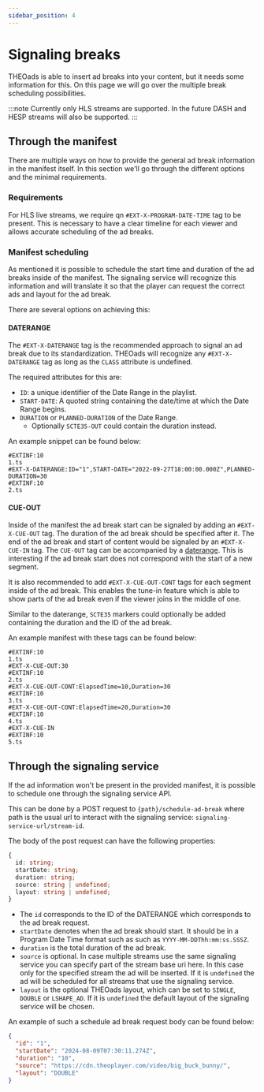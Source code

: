 ```yaml
---
sidebar_position: 4
---
```


# Signaling breaks

THEOads is able to insert ad breaks into your content, but it needs some information for this.
On this page we will go over the multiple break scheduling possibilities.

:::note
Currently only HLS streams are supported. In the future DASH and HESP streams will also be supported.
:::

## Through the manifest

There are multiple ways on how to provide the general ad break information in the manifest itself.
In this section we'll go through the different options and the minimal requirements.

### Requirements

For HLS live streams, we require qn `#EXT-X-PROGRAM-DATE-TIME` tag to be present.
This is necessary to have a clear timeline for each viewer and allows accurate scheduling of the ad breaks.

### Manifest scheduling

As mentioned it is possible to schedule the start time and duration of the ad breaks inside of the manifest.
The signaling service will recognize this information and will translate it so that the player can request the correct ads and layout for the ad break.

There are several options on achieving this:

#### DATERANGE

The `#EXT-X-DATERANGE` tag is the recommended approach to signal an ad break due to its standardization.
THEOads will recognize any `#EXT-X-DATERANGE` tag as long as the `CLASS` attribute is undefined.

The required attributes for this are:

- `ID`: a unique identifier of the Date Range in the playlist.
- `START-DATE`: A quoted string containing the date/time at which the Date Range begins.
- `DURATION` or `PLANNED-DURATION` of the Date Range.
  - Optionally `SCTE35-OUT` could contain the duration instead.

An example snippet can be found below:

```
#EXTINF:10
1.ts
#EXT-X-DATERANGE:ID="1",START-DATE="2022-09-27T18:00:00.000Z",PLANNED-DURATION=30
#EXTINF:10
2.ts
```

#### CUE-OUT

Inside of the manifest the ad break start can be signaled by adding an `#EXT-X-CUE-OUT` tag.
The duration of the ad break should be specified after it.
The end of the ad break and start of content would be signaled by an `#EXT-X-CUE-IN` tag.
The `CUE-OUT` tag can be accompanied by a [daterange](#daterange).
This is interesting if the ad break start does not correspond with the start of a new segment.

It is also recommended to add `#EXT-X-CUE-OUT-CONT` tags for each segment inside of the ad break.
This enables the tune-in feature which is able to show parts of the ad break even if the viewer joins in the middle of one.

Similar to the daterange, `SCTE35` markers could optionally be added containing the duration and the ID of the ad break.

An example manifest with these tags can be found below:

```
#EXTINF:10
1.ts
#EXT-X-CUE-OUT:30
#EXTINF:10
2.ts
#EXT-X-CUE-OUT-CONT:ElapsedTime=10,Duration=30
#EXTINF:10
3.ts
#EXT-X-CUE-OUT-CONT:ElapsedTime=20,Duration=30
#EXTINF:10
4.ts
#EXT-X-CUE-IN
#EXTINF:10
5.ts
```

## Through the signaling service

If the ad information won't be present in the provided manifest, it is possible to schedule one through the signaling service API.

This can be done by a POST request to `{path}/schedule-ad-break` where path is the usual url to interact with the signaling service: `signaling-service-url/stream-id`.

The body of the post request can have the following properties:

```ts
{
  id: string;
  startDate: string;
  duration: string;
  source: string | undefined;
  layout: string | undefined;
}
```

- The `id` corresponds to the ID of the DATERANGE which corresponds to the ad break request.
- `startDate` denotes when the ad break should start. It should be in a Program Date Time format such as such as `YYYY-MM-DDThh:mm:ss.SSSZ`.
- `duration` is the total duration of the ad break.
- `source` is optional. In case multiple streams use the same signaling service you can specify part of the stream base uri here. In this case only for the specified stream the ad will be inserted. If it is `undefined` the ad will be scheduled for all streams that use the signaling service.
- `layout` is the optional THEOads layout, which can be set to `SINGLE`, `DOUBLE` or `LSHAPE_AD`. If it is `undefined` the default layout of the signaling service will be chosen.

An example of such a schedule ad break request body can be found below:

```json
{
  "id": "1",
  "startDate": "2024-08-09T07:30:11.274Z",
  "duration": "10",
  "source": "https://cdn.theoplayer.com/video/big_buck_bunny/",
  "layout": "DOUBLE"
}
```
